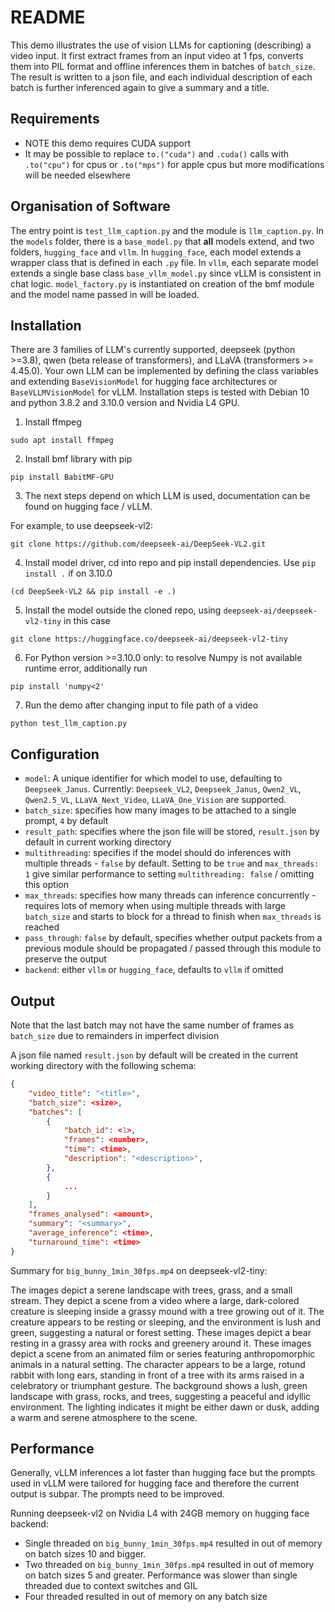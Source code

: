 # README
This demo illustrates the use of vision LLMs for captioning (describing) a video input.
It first extract frames from an input video at 1 fps, converts them into PIL format and offline inferences them in batches of `batch_size`. The result is written to a json file, and each individual description of each batch is further inferenced again to give a summary and a title.

## Requirements
- NOTE this demo requires CUDA support
- It may be possible to replace `to.("cuda")` and `.cuda()` calls with `.to("cpu")` for cpus or `.to("mps")` for apple cpus but more modifications will be needed elsewhere

## Organisation of Software
The entry point is `test_llm_caption.py` and the module is `llm_caption.py`. In the `models` folder, there is a `base_model.py` that **all** models extend, and two folders, `hugging_face` and `vllm`. In `hugging_face`, each model extends a wrapper class that is defined in each `.py` file. In `vllm`, each separate model extends a single base class `base_vllm_model.py` since vLLM is consistent in chat logic. `model_factory.py` is instantiated on creation of the bmf module and the model name passed in will be loaded.

## Installation

There are 3 families of LLM's currently supported, deepseek (python >=3.8), qwen (beta release of transformers), and LLaVA (transformers >= 4.45.0). Your own LLM can be implemented by defining the class variables and extending `BaseVisionModel` for hugging face architectures or `BaseVLLMVisionModel` for vLLM. Installation steps is tested with Debian 10 and python 3.8.2 and 3.10.0 version and Nvidia L4 GPU.

1. Install ffmpeg
```
sudo apt install ffmpeg
```
2. Install bmf library with pip
```
pip install BabitMF-GPU
```
3. The next steps depend on which LLM is used, documentation can be found on hugging face / vLLM.

For example, to use deepseek-vl2:
```
git clone https://github.com/deepseek-ai/DeepSeek-VL2.git
```
4. Install model driver, cd into repo and pip install dependencies. Use `pip install .` if on 3.10.0
```
(cd DeepSeek-VL2 && pip install -e .)
```
5. Install the model outside the cloned repo, using `deepseek-ai/deepseek-vl2-tiny` in this case
```
git clone https://huggingface.co/deepseek-ai/deepseek-vl2-tiny
```
6. For Python version >=3.10.0 only: to resolve Numpy is not available runtime error, additionally run
```
pip install 'numpy<2'
```
7. Run the demo after changing input to file path of a video
```
python test_llm_caption.py
```
## Configuration 
- `model`: A unique identifier for which model to use, defaulting to `Deepseek_Janus`. Currently: `Deepseek_VL2`, `Deepseek_Janus`, `Qwen2_VL`, `Qwen2.5_VL`, `LLaVA_Next_Video`, `LLaVA_One_Vision` are supported.
- `batch_size`: specifies how many images to be attached to a single prompt, `4` by default
- `result_path`: specifies where the json file will be stored, `result.json` by default in current working directory
- `multithreading`: specifies if the model should do inferences with multiple threads - `false` by default. Setting to be `true` and `max_threads: 1` give similar performance to setting `multithreading: false` / omitting this option
- `max_threads`: specifies how many threads can inference concurrently - requires lots of memory when using multiple threads with large `batch_size` and starts to block for a thread to finish when `max_threads` is reached
- `pass_through`: `false` by default, specifies whether output packets from a previous module should be propagated / passed through this module to preserve the output
- `backend`: either `vllm` or `hugging_face`, defaults to `vllm` if omitted

## Output

Note that the last batch may not have the same number of frames as `batch_size` due to remainders in imperfect division

A json file named `result.json` by default will be created in the current working directory with the following schema:
```json
{
    "video_title": "<title>",
    "batch_size": <size>,
    "batches": [
        {
            "batch_id": <1>,
            "frames": <number>,
            "time": <time>,
            "description": "<description>",
        },
        {
            ...
        }
    ],
    "frames_analysed": <amount>,
    "summary": "<summary>",
    "average_inference": <time>,
    "turnaround_time": <time>
}
```
Summary for `big_bunny_1min_30fps.mp4` on deepseek-vl2-tiny:

The images depict a serene landscape with trees, grass, and a small stream. They depict a scene from a video where a large, dark-colored creature is sleeping inside a grassy mound with a tree growing out of it. The creature appears to be resting or sleeping, and the environment is lush and green, suggesting a natural or forest setting. These images depict a bear resting in a grassy area with rocks and greenery around it. These images depict a scene from an animated film or series featuring anthropomorphic animals in a natural setting. The character appears to be a large, rotund rabbit with long ears, standing in front of a tree with its arms raised in a celebratory or triumphant gesture. The background shows a lush, green landscape with grass, rocks, and trees, suggesting a peaceful and idyllic environment. The lighting indicates it might be either dawn or dusk, adding a warm and serene atmosphere to the scene.
## Performance
Generally, vLLM inferences a lot faster than hugging face but the prompts used in vLLM were tailored for hugging face and therefore the current output is subpar. The prompts need to be improved.

Running deepseek-vl2 on Nvidia L4 with 24GB memory on hugging face backend:

- Single threaded on `big_bunny_1min_30fps.mp4` resulted in out of memory on batch sizes 10 and bigger.
- Two threaded on `big_bunny_1min_30fps.mp4` resulted in out of memory on batch sizes 5 and greater. Performance was slower than single threaded due to context switches and GIL
- Four threaded resulted in out of memory on any batch size
